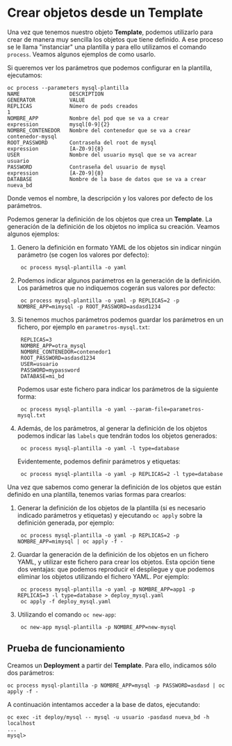 # Crear objetos desde un Template

Una vez que tenemos nuestro objeto **Template**, podemos utilizarlo para crear de manera muy sencilla los objetos que tiene definido. A ese proceso se le llama "instanciar" una plantilla y para ello utilizamos el comando `process`. Veamos algunos ejemplos de como usarlo.

Si queremos ver los parámetros que podemos configurar en la plantilla, ejecutamos:

    oc process --parameters mysql-plantilla
    NAME                DESCRIPTION                                    GENERATOR           VALUE
    REPLICAS            Número de pods creados                                             1
    NOMBRE_APP          Nombre del pod que se va a crear               expression          mysql[0-9]{2}
    NOMBRE_CONTENEDOR   Nombre del contenedor que se va a crear                            contenedor-mysql
    ROOT_PASSWORD       Contraseña del root de mysql                   expression          [A-Z0-9]{8}
    USER                Nombre del usuario mysql que se va acrear                          usuario
    PASSWORD            Contraseña del usuario de mysql                expression          [A-Z0-9]{8}
    DATABASE            Nombre de la base de datos que se va a crear                       nueva_bd

Donde vemos el nombre, la descripción y los valores por defecto de los parámetros.

Podemos generar la definición de los objetos que crea un **Template**. La generación de la definición de los objetos no implica su creación. Veamos algunos ejemplos:

1. Genero la definición en formato YAML de los objetos sin indicar ningún parámetro (se cogen los valores por defecto):

        oc process mysql-plantilla -o yaml

2. Podemos indicar algunos parámetros en la generación de la definición. Los parámetros que no indiquemos cogerán sus valores por defecto:

        oc process mysql-plantilla -o yaml -p REPLICAS=2 -p NOMBRE_APP=mimysql -p ROOT_PASSWORD=asdasd1234

3. Si tenemos muchos parámetros podemos guardar los parámetros en un fichero, por ejemplo en `parametros-mysql.txt`:

        REPLICAS=3
        NOMBRE_APP=otra_mysql
        NOMBRE_CONTENEDOR=contenedor1
        ROOT_PASSWORD=asdasd1234
        USER=usuario
        PASSWORD=mypassword
        DATABASE=mi_bd

    Podemos usar este fichero para indicar los parámetros de la siguiente forma:

        oc process mysql-plantilla -o yaml --param-file=parametros-mysql.txt

4. Además, de los parámetros, al generar la definición de los objetos podemos indicar las `labels` que tendrán todos los objetos generados:

        oc process mysql-plantilla -o yaml -l type=database

    Evidentemente, podemos definir parámetros y etiquetas:

        oc process mysql-plantilla -o yaml -p REPLICAS=2 -l type=database


Una vez que sabemos como generar la definición de los objetos que están definido en una plantilla, tenemos varias formas para crearlos:

1. Generar la definición de los objetos de la plantilla (si es necesario indicado parámetros y etiquetas) y ejecutando `oc apply` sobre la definición generada, por ejemplo:

        oc process mysql-plantilla -o yaml -p REPLICAS=2 -p NOMBRE_APP=mimysql | oc apply -f -

2. Guardar la generación de la definición de los objetos en un fichero YAML, y utilizar este fichero para crear los objetos. Esta opción tiene dos ventajas: que podemos reproducir el despliegue y que podemos eliminar los objetos utilizando el fichero YAML. Por ejemplo:

        oc process mysql-plantilla -o yaml -p NOMBRE_APP=app1 -p REPLICAS=3 -l type=database > deploy_mysql.yaml        
        oc apply -f deploy_mysql.yaml

3. Utilizando el comando `oc new-app`:

        oc new-app mysql-plantilla -p NOMBRE_APP=new-mysql

## Prueba de funcionamiento

Creamos un **Deployment** a partir del **Template**. Para ello, indicamos sólo dos parámetros:

    oc process mysql-plantilla -p NOMBRE_APP=mysql -p PASSWORD=asdasd | oc apply -f -

A continuación intentamos acceder a la base de datos, ejecutando:

    oc exec -it deploy/mysql -- mysql -u usuario -pasdasd nueva_bd -h localhost
    ...
    mysql>
